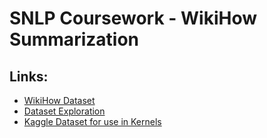# SNLP Coursework - WikiHow Summarization

## Links:

- [WikiHow Dataset](https://github.com/mahnazkoupaee/WikiHow-Dataset)
- [Dataset Exploration](https://colab.research.google.com/drive/1ShCHv2JOGmcDWE4KtIVf1EO_fMX9Mop5)
- [Kaggle Dataset for use in Kernels](https://www.kaggle.com/varunucl/wikihow-summarization)
